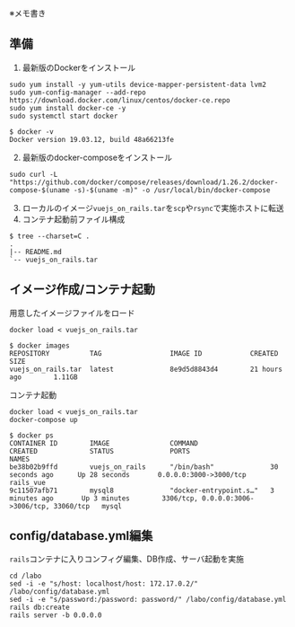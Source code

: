 ※メモ書き
## 準備
1. 最新版のDockerをインストール
```
sudo yum install -y yum-utils device-mapper-persistent-data lvm2
sudo yum-config-manager --add-repo https://download.docker.com/linux/centos/docker-ce.repo
sudo yum install docker-ce -y
sudo systemctl start docker
```
```
$ docker -v
Docker version 19.03.12, build 48a66213fe
```
2. 最新版のdocker-composeをインストール
```
sudo curl -L "https://github.com/docker/compose/releases/download/1.26.2/docker-compose-$(uname -s)-$(uname -m)" -o /usr/local/bin/docker-compose
```
3. ローカルのイメージ`vuejs_on_rails.tar`を`scp`や`rsync`で実施ホストに転送
4. コンテナ起動前ファイル構成
```
$ tree --charset=C .
.
|-- README.md
`-- vuejs_on_rails.tar
```

## イメージ作成/コンテナ起動
用意したイメージファイルをロード
```
docker load < vuejs_on_rails.tar
```
```
$ docker images
REPOSITORY          TAG                 IMAGE ID            CREATED             SIZE
vuejs_on_rails.tar  latest              8e9d5d8843d4        21 hours ago        1.11GB
```
コンテナ起動
```
docker load < vuejs_on_rails.tar
docker-compose up
```
```
$ docker ps
CONTAINER ID        IMAGE               COMMAND                  CREATED             STATUS              PORTS                                         NAMES
be38b02b9ffd        vuejs_on_rails      "/bin/bash"              30 seconds ago      Up 28 seconds       0.0.0.0:3000->3000/tcp                        rails_vue
9c11507afb71        mysql8              "docker-entrypoint.s…"   3 minutes ago       Up 3 minutes        3306/tcp, 0.0.0.0:3006->3006/tcp, 33060/tcp   mysql
```

## config/database.yml編集
`rails`コンテナに入りコンフィグ編集、DB作成、サーバ起動を実施
```
cd /labo
sed -i -e "s/host: localhost/host: 172.17.0.2/" /labo/config/database.yml
sed -i -e "s/password:/password: password/" /labo/config/database.yml
rails db:create
rails server -b 0.0.0.0
```
